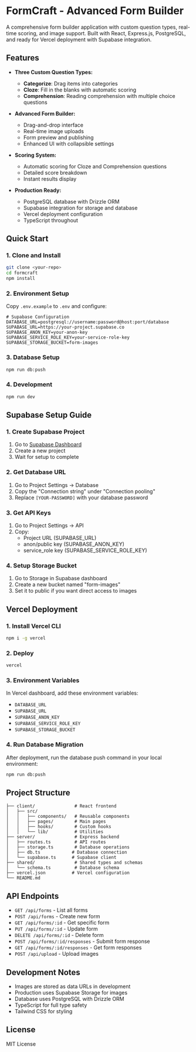 # FormCraft - Advanced Form Builder

A comprehensive form builder application with custom question types, real-time scoring, and image support. Built with React, Express.js, PostgreSQL, and ready for Vercel deployment with Supabase integration.

## Features

- **Three Custom Question Types:**
  - **Categorize**: Drag items into categories
  - **Cloze**: Fill in the blanks with automatic scoring
  - **Comprehension**: Reading comprehension with multiple choice questions

- **Advanced Form Builder:**
  - Drag-and-drop interface
  - Real-time image uploads
  - Form preview and publishing
  - Enhanced UI with collapsible settings

- **Scoring System:**
  - Automatic scoring for Cloze and Comprehension questions
  - Detailed score breakdown
  - Instant results display

- **Production Ready:**
  - PostgreSQL database with Drizzle ORM
  - Supabase integration for storage and database
  - Vercel deployment configuration
  - TypeScript throughout

## Quick Start

### 1. Clone and Install
```bash
git clone <your-repo>
cd formcraft
npm install
```

### 2. Environment Setup
Copy `.env.example` to `.env` and configure:

```env
# Supabase Configuration
DATABASE_URL=postgresql://username:password@host:port/database
SUPABASE_URL=https://your-project.supabase.co
SUPABASE_ANON_KEY=your-anon-key
SUPABASE_SERVICE_ROLE_KEY=your-service-role-key
SUPABASE_STORAGE_BUCKET=form-images
```

### 3. Database Setup
```bash
npm run db:push
```

### 4. Development
```bash
npm run dev
```

## Supabase Setup Guide

### 1. Create Supabase Project
1. Go to [Supabase Dashboard](https://supabase.com/dashboard)
2. Create a new project
3. Wait for setup to complete

### 2. Get Database URL
1. Go to Project Settings → Database
2. Copy the "Connection string" under "Connection pooling"
3. Replace `[YOUR-PASSWORD]` with your database password

### 3. Get API Keys
1. Go to Project Settings → API
2. Copy:
   - Project URL (SUPABASE_URL)
   - anon/public key (SUPABASE_ANON_KEY)
   - service_role key (SUPABASE_SERVICE_ROLE_KEY)

### 4. Setup Storage Bucket
1. Go to Storage in Supabase dashboard
2. Create a new bucket named "form-images"
3. Set it to public if you want direct access to images

## Vercel Deployment

### 1. Install Vercel CLI
```bash
npm i -g vercel
```

### 2. Deploy
```bash
vercel
```

### 3. Environment Variables
In Vercel dashboard, add these environment variables:
- `DATABASE_URL`
- `SUPABASE_URL`
- `SUPABASE_ANON_KEY`
- `SUPABASE_SERVICE_ROLE_KEY`
- `SUPABASE_STORAGE_BUCKET`

### 4. Run Database Migration
After deployment, run the database push command in your local environment:
```bash
npm run db:push
```

## Project Structure

```
├── client/               # React frontend
│   ├── src/
│   │   ├── components/   # Reusable components
│   │   ├── pages/        # Main pages
│   │   ├── hooks/        # Custom hooks
│   │   └── lib/          # Utilities
├── server/               # Express backend
│   ├── routes.ts         # API routes
│   ├── storage.ts        # Database operations
│   ├── db.ts            # Database connection
│   └── supabase.ts      # Supabase client
├── shared/               # Shared types and schemas
│   └── schema.ts         # Database schema
├── vercel.json          # Vercel configuration
└── README.md
```

## API Endpoints

- `GET /api/forms` - List all forms
- `POST /api/forms` - Create new form
- `GET /api/forms/:id` - Get specific form
- `PUT /api/forms/:id` - Update form
- `DELETE /api/forms/:id` - Delete form
- `POST /api/forms/:id/responses` - Submit form response
- `GET /api/forms/:id/responses` - Get form responses
- `POST /api/upload` - Upload images

## Development Notes

- Images are stored as data URLs in development
- Production uses Supabase Storage for images
- Database uses PostgreSQL with Drizzle ORM
- TypeScript for full type safety
- Tailwind CSS for styling

## License

MIT License